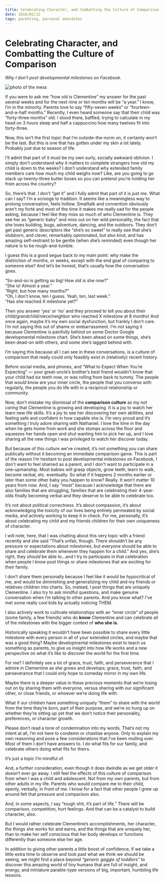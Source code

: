 ```yaml
---
title: Celebrating Character, and Combatting the Culture of Comparison
date: 2016/02/12
tags: parenting, personal anecdotes
---
```

# Celebrating Character, and Combatting the Culture of Comparison
*Why I don’t post developmental milestones on Facebook.* 

![photo of the mess](/posts/cherish-every-minute/themess.jpg)

If you were to ask me “how old is Clementine” my answer for the past several weeks and for the next nine or ten months will be “a year.”   I know, I’m in the minority.   Parents love to say “fifty-seven weeks” or “fourteen-and-a-half months.”  Recently, I even heard someone say that their child was “forty-three months” old. I stood there, baffled, trying to calculate in my head on 3 hours sleep and half a cappuccino how many twelves fit into forty-three.

Now, this isn’t the first topic that I’m outside-the-norm on, it certainly won’t be the last.  But this is one that has gotten under my skin a lot lately.  Probably just due to season of life. 

I’ll admit that part of it must be my own surly, socially awkward oblivion.  I simply don’t understand why it matters to complete strangers how old my child is down to the weeks? I don’t understand why extended family members care how much my child weighs now?  Like, are you going to go stack up twenty-three butter boxes so you can pretend you’re holding her from across the country?  

So, there’s that.  I don’t “get it” and I fully admit that part of it is just me.  What can I say? I’m a scrooge to tradition.  It seems like a meaningless way to prolong conversation, feels hollow.  Smalltalk and convention obviously aren’t my forté and most of the time it makes me really sad for the people asking, because I feel like they miss so much of who Clementine is.   They see her as “generic baby” and miss out on her wild personality, the fact that she loves building, bugs, adventure, dancing, and the outdoors. They don’t get past generic descriptors like “she’s so sweet” to really see that she’s stubborn, and clever, remarkably opinionated, but also kind, and has amazing self-restraint to be gentle (when she’s reminded) even though her nature is to be rough-and-tumble.  

I guess this is a good segue back to my main point:  why make the distinction of months, or weeks, except with the end goal of comparing to someone else?   And let’s be honest, that’s usually how the conversation goes. 

“So-and-so is getting so big! How old is she now?”  
“She is! Almost a year.”  
“Right, but how many months?”  
“Oh, I don’t know, ten I guess.  Yeah, ten, last week.”  
“Has she reached X milestone yet?” 

Then you answer ‘yes’ or ‘no’ and they proceed to tell you about their child/grandchild/niece/neighbor who reached X milestone at 8 months!  And once again, maybe it’s my own social dysfunction, but frankly I don’t care.  I’m not saying this out of shame or embarrassment.  I’m not saying it because Clementine is painfully behind on some Doctor Google developmental milestone chart.  She’s been ahead on some things, she’s been dead-on with others, and some she’s lagged behind with.   

I’m saying this because all I can see in these conversations, is a culture of comparison that really could only feasibly exist in (relatively) recent history.  

Before social media, and phones, and “What to Expect When You’re Expecting” — your great-uncle’s brother’s best friend wouldn’t know that your child had six teeth now, or was rolling from back to tummy.   The people that *would* know are your inner circle, the people that you converse with regularly, the people you do life with in a recipricol relationship or community.

Now, don’t mistake my dismissal of the **comparison culture** as my *not caring* that Clementine is growing and developing.  It is a joy to watch her learn new life skills.  It’s a joy to see her discovering her own abilities, and feeling safe and confident in how capable she is.  I’m very proud and it’s something I truly adore sharing with Nathaniel.  I love the time in the day when he gets home from work and she stomps across the floor and squeezes her hands open and shut wanting him to pick her up, and I love sharing all the new things I was privileged to watch her discover today.  

But because of this culture we’ve created, it’s not something you can share publically without it becoming an immediate comparison game.  This is part of the reason I’m hesitant to post developmental milestones on Facebook, I don't want to feel shamed as a parent, and I don't want to participate in a one-upmanship.  Most babies will grasp objects, grow teeth, learn to walk, become verbal, etc. eventually.  So what if it happens 2 months earlier or later than some other baby you happen to know? Really.  It won’t matter 10 years from now.  And, I say “most” because I acknowledge that there are also families that are struggling, families that are celebrating their 4-year-olds finally becoming verbal and they deserve to be able to celebrate too.


It’s not about political correctness.  It’s about compassion, it’s about acknowledging the toxicity of our lives being entirely permeated by social media, and actively working to keep it in check.  For me, personally, it’s about celebrating my child and my friends children for their own uniqueness of character.  

I will note, here, that I was chatting about this very topic with a friend recently and she said “That’s unfair, though. There shouldn’t be any pressure or expectations about milestones, but everyone should be able to share and celebrate them whenever they happen for a child.” And yes, she’s right, they *should* be able to…and I try to participate in that celebration when people I know post things or share milestones that are exciting for their family.

I don’t share them personally because I feel like it would be hypocritical of me, and would be diminishing and generalizing my child and my friends or relatives children into charts.   So, instead, I post things that are uniquely Clementine.  I also try to ask mindful questions, and make genuine conversation when I’m talking to other parents. And you know what? I've met some really cool kids by actually noticing THEM.  

I also actively work to cultivate relationships with an “inner circle” of people (some family, a few friends) who do **know** Clementine and can celebrate all of the milestones with the bigger context of **who she is.**

Historically speaking it wouldn’t have been possible to share every little milestone with every person in all of your extended circles, and maybe that was a good thing?  Maybe developmental milestones exist to teach us something as parents, to give us insight into how life works and a new perspective on what it’s like to discover the world for the first time.  

For me? I definitely see a lot of grace, trust, faith, and perseverance that I admire in Clementine as she grows and develops; grace, trust, faith, and perseverance that I could only hope to someday mirror in my own life.  

Maybe there is a deeper value in these precious moments that we’re losing out on by sharing them with everyone, versus sharing with our significant other, or close friends, or whoever we’re doing life with.  

What if our children have something uniquely “them” to share with the world from the time they’re born, part of their purpose, and we’re so hung up on whether they’re sitting up yet that we don’t notice their personality, preferences, or character growth.

Please don’t read a tone of condemnation into my words.  That’s not my intent at all, I’m not here to condemn or chastise anyone.  Only to explain my own reasoning and pose a few considerations that I’ve been mulling over.   Most of them I don’t have answers to.  I do what fits for our family, and celebrate others doing what fits for theirs. 

It’s just a topic I’m mindful of.  

And, a further consideration, even though it does dwindle as we get older it doesn’t ever go away.  I still feel the effects of this culture of comparison from when I was a child and adolescent.  Not from my own parents, but from other adults in my life.  Parents who would compare me to their child, openly, verbally, in front of me.  I know for a fact that other people I grew up around felt that pressure and comparison also. 

And, in some aspects, I say “tough shit, it’s part of life.”  There will be comparison, competition, hurt feelings.  And that can be a catalyst to build character, also.  

But I would rather celebrate Clementine’s accomplishments, her character, the things she works for and earns, and the things that are uniquely her, than to make her self conscious that her body develops or functions differently than someone else her age. 

In addition to giving other parents a little boost of confidence, if we take a little extra time to observe and look past what we think we should be seeing, we might find a place beyond *“generic gaggle of toddlers”* to discover this amazing world of tiny humans that are full of insight, and energy, and miniature parable-type versions of big, important, humbling life lessons.  




